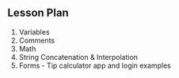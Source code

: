 ## Lesson Plan
1. Variables
2. Comments
3. Math
4. String Concatenation & Interpolation
5. Forms - Tip calculator app and login examples
